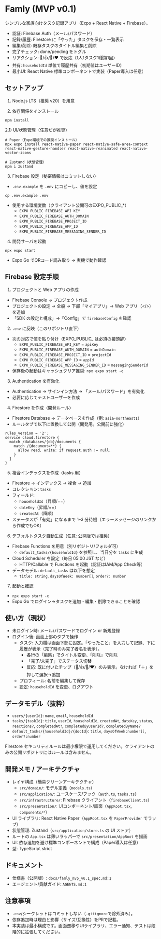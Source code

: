 # Famly (MVP v0.1)

シンプルな家族向けタスク記録アプリ（Expo + React Native + Firebase）。

- 認証: Firebase Auth（メール/パスワード）
- 記録/履歴: Firestore に「やった」タスクを保存・一覧表示
- 編集/削除: 既存タスクのタイトル編集と削除
- 完了チェック: done/pending をトグル
- リアクション: 🙏/👍/🎉/❤️ で反応（1人1タスク1種類1回）
- 共有: `householdId` 単位で履歴共有（初期値はユーザーID）
- 最小UI: React Native 標準コンポーネントで実装（Paper導入は任意）

## セットアップ

1) Node.js LTS（推奨 v20）を用意

2) 依存関係をインストール
```
npm install
```

2.1) UI/状態管理（任意だが推奨）
```
# Paper（Expo環境での推奨インストール）
npx expo install react-native-paper react-native-safe-area-context react-native-gesture-handler react-native-reanimated react-native-vector-icons

# Zustand（状態管理）
npm i zustand
```

3) Firebase 設定（秘密情報はコミットしない）
- `.env.example` を `.env` にコピーし、値を設定
```
cp .env.example .env
```
- 使用する環境変数（クライアント公開可のEXPO_PUBLIC_*）
  - `EXPO_PUBLIC_FIREBASE_API_KEY`
  - `EXPO_PUBLIC_FIREBASE_AUTH_DOMAIN`
  - `EXPO_PUBLIC_FIREBASE_PROJECT_ID`
  - `EXPO_PUBLIC_FIREBASE_APP_ID`
  - `EXPO_PUBLIC_FIREBASE_MESSAGING_SENDER_ID`

4) 開発サーバを起動
```
npx expo start
```
- Expo Go でQRコード読み取り → 実機で動作確認

## Firebase 設定手順

1) プロジェクトと Web アプリの作成
- Firebase Console → プロジェクト作成
- プロジェクトの設定 → 全般 → 下部「マイアプリ」→ Web アプリ（</>）を追加
- 「SDK の設定と構成」→「Config」で `firebaseConfig` を確認

2) `.env` に反映（このリポジトリ直下）
- 次の対応で値を貼り付け（EXPO_PUBLIC_ は必須の接頭辞）
  - `EXPO_PUBLIC_FIREBASE_API_KEY` = `apiKey`
  - `EXPO_PUBLIC_FIREBASE_AUTH_DOMAIN` = `authDomain`
  - `EXPO_PUBLIC_FIREBASE_PROJECT_ID` = `projectId`
  - `EXPO_PUBLIC_FIREBASE_APP_ID` = `appId`
  - `EXPO_PUBLIC_FIREBASE_MESSAGING_SENDER_ID` = `messagingSenderId`
- 保存後の起動はキャッシュクリア推奨: `npx expo start -c`

3) Authentication を有効化
- Authentication → サインイン方法 → 「メール/パスワード」を有効化
- 必要に応じてテストユーザーを作成

4) Firestore を作成（開発ルール）
- Firestore Database → データベースを作成（例: `asia-northeast1`）
- ルールタブで以下に置換して公開（開発用。公開前に強化）
```
rules_version = '2';
service cloud.firestore {
  match /databases/{db}/documents {
    match /{document=**} {
      allow read, write: if request.auth != null;
    }
  }
}
```

5) 複合インデックスを作成（tasks 用）
- Firestore → インデックス → 複合 → 追加
- コレクション: `tasks`
- フィールド:
  - `householdId`（昇順/==）
  - `dateKey`（昇順/==）
  - `createdAt`（降順）
- ステータスが「有効」になるまで 1–3 分待機（エラーメッセージのリンクから作成でもOK）

6) デフォルトタスク自動生成（任意: 公開版では推奨）
- Firebase Functions を用意（別リポジトリ/フォルダ可）
  - `default_tasks/{householdId}` を参照し、当日分を `tasks` に生成
- Cloud Scheduler を設定（毎日 05:00 JST など）
  - HTTP/Callable で Functions を起動（認証はIAM/App Check等）
- データモデル: `default_tasks` は以下を想定
  - `title: string`, `daysOfWeek: number[]`, `order?: number`

7) 起動と確認
- `npx expo start -c`
- Expo Go でログイン→タスクを追加・編集・削除できることを確認


## 使い方（現状）
- 未ログイン時: メール/パスワードでログイン or 新規登録
- ログイン後: 画面上部のタブで操作
  - タスク: 入力欄は画面下部に固定。「やったこと」を入力して記録、下に履歴が表示（完了時のみ完了者名を表示）。
    - 各行の「編集」でタイトル変更、「削除」で削除
    - 「完了/未完了」でステータス切替
    - 反応: 既に付いたチップ（🙏/👍/🎉/❤️）のみ表示。なければ「＋」を押して選択→追加
  - プロフィール: 名前を編集して保存
  - 設定: `householdId` を変更、ログアウト

## データモデル（抜粋）
- `users/{userId}`: `name`, `email`, `householdId`
- `tasks/{taskId}`: `title`, `userId`, `householdId`, `createdAt`, `dateKey`, `status`, `reactions?`, `completedAt?`, `completedByUserId?`, `completedByName?`
- `default_tasks/{householdId}/{docId}`: `title`, `daysOfWeek:number[]`, `order?:number`

Firestore セキュリティルールは最小権限で運用してください。クライアントのみの公開リポジトリにはルールは含みません。

## 開発メモ / アーキテクチャ
- レイヤ構成（簡易クリーンアーキテクチャ）
  - `src/domain/`: モデル定義（`models.ts`）
  - `src/application/`: ユースケース/フック（`auth.ts`, `tasks.ts`）
  - `src/infrastructure/`: Firebase クライアント（`firebaseClient.ts`）
  - `src/presentation/`: UIコンポーネント/画面（`AppRoot.tsx`, `components/*`）
- UI ライブラリ: React Native Paper（`AppRoot.tsx` を `PaperProvider` でラップ）
- 状態管理: Zustand（`src/application/store.ts` の UI ストア）
- ルートの `App.tsx` は薄いラッパーで `src/presentation/AppRoot` を描画
- UI: 依存追加を避け標準コンポーネントで構成（Paper導入は任意）
- 型: TypeScript strict

## ドキュメント
- 仕様書（公開版）: `docs/famly_mvp_v0.1_spec.md:1`
- エージェント/貢献ガイド: `AGENTS.md:1`

## 注意事項
- `.env`/シークレットはコミットしない（`.gitignore`で除外済み）。
- 依存追加時は理由と影響（サイズ/互換性）をPRで記載。
- 本実装は最小構成です。画面遷移やUIライブラリ、エラー通知、テストは段階的に拡張してください。

